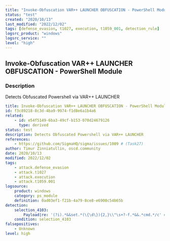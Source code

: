 ```yaml
---
title: "Invoke-Obfuscation VAR++ LAUNCHER OBFUSCATION - PowerShell Module"
status: "test"
created: "2020/10/13"
last_modified: "2022/12/02"
tags: [defense_evasion, t1027, execution, t1059_001, detection_rule]
logsrc_product: "windows"
logsrc_service: ""
level: "high"
---
```


## Invoke-Obfuscation VAR++ LAUNCHER OBFUSCATION - PowerShell Module

### Description

Detects Obfuscated Powershell via VAR++ LAUNCHER

```yml
title: Invoke-Obfuscation VAR++ LAUNCHER OBFUSCATION - PowerShell Module
id: f3c89218-8c3d-4ba9-9974-f1d8e6a1b4a6
related:
    - id: e54f5149-6ba3-49cf-b153-070d24679126
      type: derived
status: test
description: Detects Obfuscated Powershell via VAR++ LAUNCHER
references:
    - https://github.com/SigmaHQ/sigma/issues/1009 # (Task27)
author: Timur Zinniatullin, oscd.community
date: 2020/10/13
modified: 2022/12/02
tags:
    - attack.defense_evasion
    - attack.t1027
    - attack.execution
    - attack.t1059.001
logsource:
    product: windows
    category: ps_module
    definition: 0ad03ef1-f21b-4a79-8ce8-e6900c54b65b
detection:
    selection_4103:
        Payload|re: '(?i).*&&set.*(\{\d\}){2,}\\"\s+?-f.*&&.*cmd.*/c' # FPs with |\/r
    condition: selection_4103
falsepositives:
    - Unknown
level: high

```

